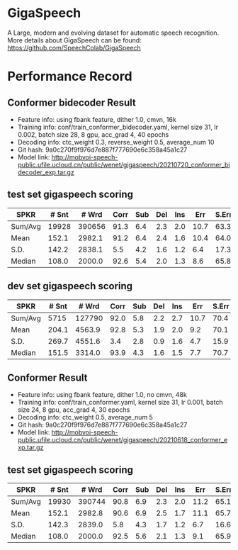 # GigaSpeech
A Large, modern and evolving dataset for automatic speech recognition. More details about GigaSpeech can be found:  https://github.com/SpeechColab/GigaSpeech

# Performance Record

## Conformer bidecoder Result

* Feature info: using fbank feature, dither 1.0, cmvn, 16k
* Training info: conf/train_conformer_bidecoder.yaml, kernel size 31, lr 0.002, batch size 28, 8 gpu, acc_grad 4, 40 epochs
* Decoding info: ctc_weight 0.3, reverse_weight 0.5, average_num 10
* Git hash: 9a0c270f9f976d7e887f777690e6c358a45a1c27
* Model link: http://mobvoi-speech-public.ufile.ucloud.cn/public/wenet/gigaspeech/20210720_conformer_bidecoder_exp.tar.gz

## test set gigaspeech scoring

| SPKR      | # Snt |  # Wrd | Corr | Sub | Del | Ins | Err  | S.Err |
|-----------|-------|--------|------|-----|-----|-----|------|-------|
| Sum/Avg   | 19928 | 390656 | 91.3 | 6.4 | 2.3 | 2.0 | 10.7 | 63.3  |
|  Mean     | 152.1 | 2982.1 | 91.2 | 6.4 | 2.4 | 1.6 | 10.4 | 64.0  |
|  S.D.     | 142.2 | 2838.1 |  5.5 | 4.2 | 1.6 | 1.2 |  6.4 | 17.3  |
| Median    | 108.0 | 2000.0 | 92.6 | 5.4 | 2.0 | 1.3 |  8.6 | 65.8  |

## dev set gigaspeech scoring

| SPKR      | # Snt |  # Wrd | Corr | Sub | Del | Ins | Err  | S.Err |
|-----------|-------|--------|------|-----|-----|-----|------|-------|
| Sum/Avg   | 5715  | 127790 | 92.0 | 5.8 | 2.2 | 2.7 | 10.7 |  70.4 |
|  Mean     | 204.1 | 4563.9 | 92.8 | 5.3 | 1.9 | 2.0 |  9.2 |  70.1 |
|  S.D.     | 269.7 | 4551.6 |  3.4 | 2.8 | 0.9 | 1.6 |  4.7 |  15.9 |
| Median    | 151.5 | 3314.0 | 93.9 | 4.3 | 1.6 | 1.5 |  7.7 |  70.7 |

## Conformer Result

* Feature info: using fbank feature, dither 1.0, no cmvn, 48k
* Training info: conf/train_conformer.yaml, kernel size 31, lr 0.001, batch size 24, 8 gpu, acc_grad 4, 30 epochs
* Decoding info: ctc_weight 0.5, average_num 5
* Git hash: 9a0c270f9f976d7e887f777690e6c358a45a1c27
* Model link: http://mobvoi-speech-public.ufile.ucloud.cn/public/wenet/gigaspeech/20210618_conformer_exp.tar.gz

## test set gigaspeech scoring

| SPKR          | # Snt |  # Wrd | Corr | Sub | Del | Ins | Err  | S.Err |
|---------------|-------|--------|------|-----|-----|-----|------|-------|
| Sum/Avg       | 19930 | 390744 | 90.8 | 6.9 | 2.3 | 2.0 | 11.2 | 65.1  |
| Mean          | 152.1 | 2982.8 | 90.6 | 6.9 | 2.5 | 1.7 | 11.1 | 65.7  |
| S.D.          | 142.3 | 2839.0 |  5.8 | 4.3 | 1.7 | 1.2 |  6.7 | 16.6  |
| Median        | 108.0 | 2000.0 | 92.5 | 5.6 | 2.1 | 1.3 |  9.1 | 65.9  |
